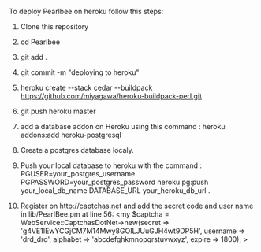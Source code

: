 To deploy Pearlbee on heroku follow this steps:

1. Clone this repository
2. cd Pearlbee
3. git add .
4. git commit -m "deploying to heroku"
4. heroku create --stack cedar --buildpack https://github.com/miyagawa/heroku-buildpack-perl.git
5. git push heroku master

6. add a database addon on Heroku using this command : heroku addons:add heroku-postgresql

7. Create a postgres database localy.

8. Push your local database to heroku with the command :
	PGUSER=your_postgres_username PGPASSWORD=your_postgres_password heroku pg:push your_local_db_name DATABASE_URL your_heroku_db_url .
9. Register on http://captchas.net and add the secret code and user name in lib/PearlBee.pm at line 56:
    <my $captcha = WebService::CaptchasDotNet->new(secret   => 'g4VE1IEwYCGjCM7M14Mwy8GOILJUuGJH4wt9DP5H',
                                            username =>   'drd_drd',
                                            alphabet => 'abcdefghkmnopqrstuvwxyz',
                                            expire   => 1800); >


